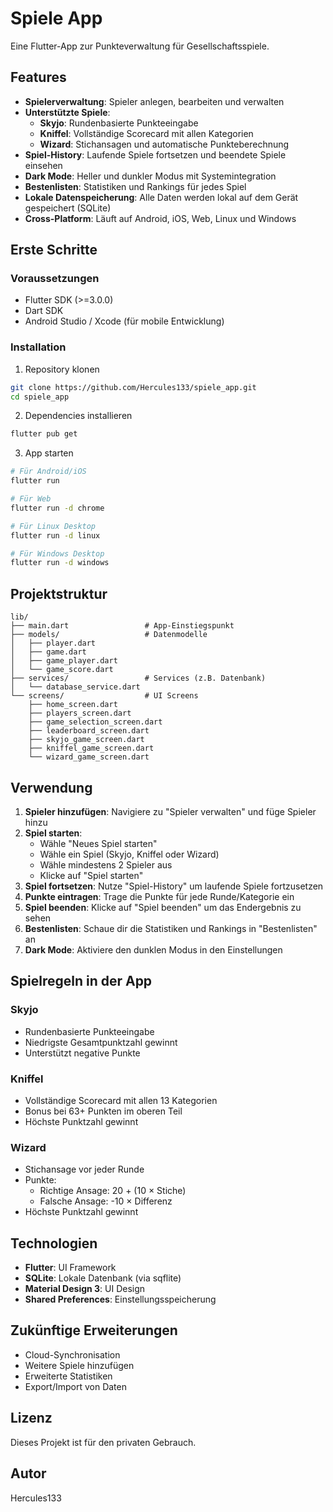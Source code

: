 # Spiele App

Eine Flutter-App zur Punkteverwaltung für Gesellschaftsspiele.

## Features

- **Spielerverwaltung**: Spieler anlegen, bearbeiten und verwalten
- **Unterstützte Spiele**:
  - **Skyjo**: Rundenbasierte Punkteeingabe
  - **Kniffel**: Vollständige Scorecard mit allen Kategorien
  - **Wizard**: Stichansagen und automatische Punkteberechnung
- **Spiel-History**: Laufende Spiele fortsetzen und beendete Spiele einsehen
- **Dark Mode**: Heller und dunkler Modus mit Systemintegration
- **Bestenlisten**: Statistiken und Rankings für jedes Spiel
- **Lokale Datenspeicherung**: Alle Daten werden lokal auf dem Gerät gespeichert (SQLite)
- **Cross-Platform**: Läuft auf Android, iOS, Web, Linux und Windows

## Erste Schritte

### Voraussetzungen

- Flutter SDK (>=3.0.0)
- Dart SDK
- Android Studio / Xcode (für mobile Entwicklung)

### Installation

1. Repository klonen
```bash
git clone https://github.com/Hercules133/spiele_app.git
cd spiele_app
```

2. Dependencies installieren
```bash
flutter pub get
```

3. App starten
```bash
# Für Android/iOS
flutter run

# Für Web
flutter run -d chrome

# Für Linux Desktop
flutter run -d linux

# Für Windows Desktop
flutter run -d windows
```

## Projektstruktur

```
lib/
├── main.dart                 # App-Einstiegspunkt
├── models/                   # Datenmodelle
│   ├── player.dart
│   ├── game.dart
│   ├── game_player.dart
│   └── game_score.dart
├── services/                 # Services (z.B. Datenbank)
│   └── database_service.dart
└── screens/                  # UI Screens
    ├── home_screen.dart
    ├── players_screen.dart
    ├── game_selection_screen.dart
    ├── leaderboard_screen.dart
    ├── skyjo_game_screen.dart
    ├── kniffel_game_screen.dart
    └── wizard_game_screen.dart
```

## Verwendung

1. **Spieler hinzufügen**: Navigiere zu "Spieler verwalten" und füge Spieler hinzu
2. **Spiel starten**: 
   - Wähle "Neues Spiel starten"
   - Wähle ein Spiel (Skyjo, Kniffel oder Wizard)
   - Wähle mindestens 2 Spieler aus
   - Klicke auf "Spiel starten"
3. **Spiel fortsetzen**: Nutze "Spiel-History" um laufende Spiele fortzusetzen
4. **Punkte eintragen**: Trage die Punkte für jede Runde/Kategorie ein
5. **Spiel beenden**: Klicke auf "Spiel beenden" um das Endergebnis zu sehen
6. **Bestenlisten**: Schaue dir die Statistiken und Rankings in "Bestenlisten" an
7. **Dark Mode**: Aktiviere den dunklen Modus in den Einstellungen

## Spielregeln in der App

### Skyjo
- Rundenbasierte Punkteeingabe
- Niedrigste Gesamtpunktzahl gewinnt
- Unterstützt negative Punkte

### Kniffel
- Vollständige Scorecard mit allen 13 Kategorien
- Bonus bei 63+ Punkten im oberen Teil
- Höchste Punktzahl gewinnt

### Wizard
- Stichansage vor jeder Runde
- Punkte:
  - Richtige Ansage: 20 + (10 × Stiche)
  - Falsche Ansage: -10 × Differenz
- Höchste Punktzahl gewinnt

## Technologien

- **Flutter**: UI Framework
- **SQLite**: Lokale Datenbank (via sqflite)
- **Material Design 3**: UI Design
- **Shared Preferences**: Einstellungsspeicherung

## Zukünftige Erweiterungen

- Cloud-Synchronisation
- Weitere Spiele hinzufügen
- Erweiterte Statistiken
- Export/Import von Daten

## Lizenz

Dieses Projekt ist für den privaten Gebrauch.

## Autor

Hercules133
